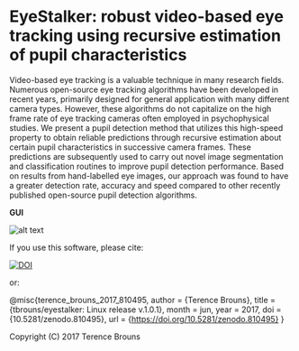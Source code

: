 # EyeStalker: robust video-based eye tracking using recursive estimation of pupil characteristics

Video-based eye tracking is a valuable technique in many research fields. Numerous open-source eye tracking algorithms have been developed in recent years, primarily designed for general application with many different camera types. However, these algorithms do not capitalize on the high frame rate of eye tracking cameras often employed in psychophysical studies. We present a pupil detection method that utilizes this high-speed property to obtain reliable predictions through recursive estimation about certain pupil characteristics in successive camera frames. These predictions are subsequently used to carry out novel image segmentation and classification routines to improve pupil detection performance. Based on results from hand-labelled eye images, our approach was found to have a greater detection rate, accuracy and speed compared to other recently published open-source pupil detection algorithms.

<b>GUI</b>

![alt text](https://cloud.githubusercontent.com/assets/10850074/26767383/ef50d9d2-499f-11e7-858e-4c08660d4b82.png)

If you use this software, please cite:

[![DOI](https://zenodo.org/badge/DOI/10.5281/zenodo.810495.svg)](https://doi.org/10.5281/zenodo.810495)

or:

@misc{terence_brouns_2017_810495,
  author       = {Terence Brouns},
  title        = {tbrouns/eyestalker: Linux release v.1.0.1},
  month        = jun,
  year         = 2017,
  doi          = {10.5281/zenodo.810495},
  url          = {https://doi.org/10.5281/zenodo.810495}
}

Copyright (C) 2017 Terence Brouns 
